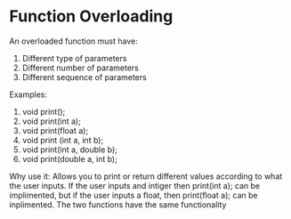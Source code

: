 # Function Overloading

An overloaded function must have:
1. Different type of parameters
2. Different number of parameters
3. Different sequence of parameters

Examples:
1. void print();
2. void print(int a);
3. void print(float a);
4. void print (int a, int b);
5. void print(int a, double b);
6. void print(double a, int b);

Why use it:
Allows you to print or return different values according to what the user inputs. If the user inputs and intiger then print(int a); can be implimented, but if the user inputs a float, then print(float a); can be inplimented. The two functions have the same functionality
